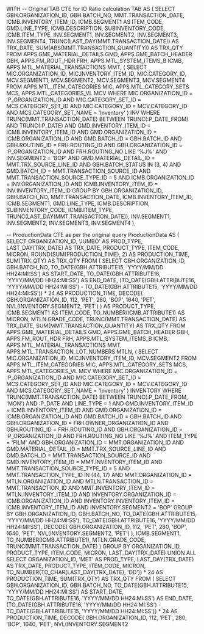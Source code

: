 WITH
-- Original TAB CTE for IO Ratio calculation
TAB AS (
    SELECT 
        GBH.ORGANIZATION_ID,
        GBH.BATCH_NO,
        MMT.TRANSACTION_DATE,
        ICMB.INVENTORY_ITEM_ID,
        ICMB.SEGMENT1 AS ITEM_CODE,
        GMD.LINE_TYPE,
        ICMB.DESCRIPTION,
        SUBINVENTORY_CODE,
        ICMB.ITEM_TYPE,
        INV.SEGMENT1,
        INV.SEGMENT2,
        INV.SEGMENT3,
        INV.SEGMENT4,
        TRUNC(LAST_DAY(MMT.TRANSACTION_DATE)) AS TRX_DATE,
        SUM(ABS(MMT.TRANSACTION_QUANTITY)) AS TRX_QTY
    FROM 
        APPS.GME_MATERIAL_DETAILS GMD,
        APPS.GME_BATCH_HEADER GBH,
        APPS.FM_ROUT_HDR FRH,
        APPS.MTL_SYSTEM_ITEMS_B ICMB,
        APPS.MTL_MATERIAL_TRANSACTIONS MMT,
        (
            SELECT 
                MIC.ORGANIZATION_ID,
                MIC.INVENTORY_ITEM_ID,
                MIC.CATEGORY_ID,
                MCV.SEGMENT1,
                MCV.SEGMENT2,
                MCV.SEGMENT3,
                MCV.SEGMENT4
            FROM 
                APPS.MTL_ITEM_CATEGORIES MIC,
                APPS.MTL_CATEGORY_SETS MCS,
                APPS.MTL_CATEGORIES_VL MCV
            WHERE 
                MIC.ORGANIZATION_ID = :P_ORGANIZATION_ID
                AND MIC.CATEGORY_SET_ID = MCS.CATEGORY_SET_ID
                AND MIC.CATEGORY_ID = MCV.CATEGORY_ID
                AND MCS.CATEGORY_SET_NAME = 'Inventory'
        ) INV
    WHERE 
        TRUNC(MMT.TRANSACTION_DATE) BETWEEN TRUNC(:P_DATE_FROM) AND TRUNC(:P_DATE)
        AND GMD.INVENTORY_ITEM_ID = ICMB.INVENTORY_ITEM_ID
        AND GMD.ORGANIZATION_ID = ICMB.ORGANIZATION_ID
        AND GMD.BATCH_ID = GBH.BATCH_ID
        AND GBH.ROUTING_ID = FRH.ROUTING_ID
        AND GBH.ORGANIZATION_ID = :P_ORGANIZATION_ID
        AND FRH.ROUTING_NO LIKE '%J%'
        AND INV.SEGMENT2 = 'BOP'
        AND GMD.MATERIAL_DETAIL_ID = MMT.TRX_SOURCE_LINE_ID
        AND GBH.BATCH_STATUS IN (3, 4)
        AND GMD.BATCH_ID = MMT.TRANSACTION_SOURCE_ID
        AND MMT.TRANSACTION_SOURCE_TYPE_ID = 5
        AND ICMB.ORGANIZATION_ID = INV.ORGANIZATION_ID
        AND ICMB.INVENTORY_ITEM_ID = INV.INVENTORY_ITEM_ID
    GROUP BY 
        GBH.ORGANIZATION_ID,
        GBH.BATCH_NO,
        MMT.TRANSACTION_DATE,
        ICMB.INVENTORY_ITEM_ID,
        ICMB.SEGMENT1,
        GMD.LINE_TYPE,
        ICMB.DESCRIPTION,
        SUBINVENTORY_CODE,
        ICMB.ITEM_TYPE,
        TRUNC(LAST_DAY(MMT.TRANSACTION_DATE)),
        INV.SEGMENT1,
        INV.SEGMENT2,
        INV.SEGMENT3,
        INV.SEGMENT4
),

-- ProductionData CTE as per the original query
ProductionData AS (
    SELECT 
        ORGANIZATION_ID,
        'JUMBO' AS PROD_TYPE,
        LAST_DAY(TRX_DATE) AS TRX_DATE,
        PRODUCT_TYPE,
        ITEM_CODE,
        MICRON,
        ROUND(SUM(PRODUCTION_TIME), 2) AS PRODUCTION_TIME,
        SUM(TRX_QTY) AS TRX_QTY
    FROM (
        SELECT 
            GBH.ORGANIZATION_ID,
            GBH.BATCH_NO,
            TO_DATE(GBH.ATTRIBUTE15, 'YYYY/MM/DD HH24:MI:SS') AS START_DATE,
            TO_DATE(GBH.ATTRIBUTE16, 'YYYY/MM/DD HH24:MI:SS') AS END_DATE,
            (TO_DATE(GBH.ATTRIBUTE16, 'YYYY/MM/DD HH24:MI:SS') - TO_DATE(GBH.ATTRIBUTE15, 'YYYY/MM/DD HH24:MI:SS')) * 24 AS PRODUCTION_TIME,
            DECODE(
                GBH.ORGANIZATION_ID, 
                112, 'PET', 
                280, 'BOP', 
                1640, 'PET', 
                NVL(INVENTORY.SEGMENT2, 'PET')
            ) AS PRODUCT_TYPE,
            ICMB.SEGMENT1 AS ITEM_CODE,
            TO_NUMBER(ICMB.ATTRIBUTE1) AS MICRON,
            MTLN.GRADE_CODE,
            TRUNC(MMT.TRANSACTION_DATE) AS TRX_DATE,
            SUM(MMT.TRANSACTION_QUANTITY) AS TRX_QTY
        FROM 
            APPS.GME_MATERIAL_DETAILS GMD,
            APPS.GME_BATCH_HEADER GBH,
            APPS.FM_ROUT_HDR FRH,
            APPS.MTL_SYSTEM_ITEMS_B ICMB,
            APPS.MTL_MATERIAL_TRANSACTIONS MMT,
            APPS.MTL_TRANSACTION_LOT_NUMBERS MTLN,
            (
                SELECT 
                    MIC.ORGANIZATION_ID,
                    MIC.INVENTORY_ITEM_ID,
                    MCV.SEGMENT2
                FROM 
                    APPS.MTL_ITEM_CATEGORIES MIC,
                    APPS.MTL_CATEGORY_SETS MCS,
                    APPS.MTL_CATEGORIES_VL MCV
                WHERE 
                    MIC.ORGANIZATION_ID = :P_ORGANIZATION_ID
                    AND MIC.CATEGORY_SET_ID = MCS.CATEGORY_SET_ID
                    AND MIC.CATEGORY_ID = MCV.CATEGORY_ID
                    AND MCS.CATEGORY_SET_NAME = 'Inventory'
            ) INVENTORY
        WHERE 
            TRUNC(MMT.TRANSACTION_DATE) BETWEEN TRUNC(:P_DATE_FROM, 'MON') AND :P_DATE
            AND LINE_TYPE = 1
            AND GMD.INVENTORY_ITEM_ID = ICMB.INVENTORY_ITEM_ID
            AND GMD.ORGANIZATION_ID = ICMB.ORGANIZATION_ID
            AND GMD.BATCH_ID = GBH.BATCH_ID
            AND GBH.ORGANIZATION_ID = FRH.OWNER_ORGANIZATION_ID
            AND GBH.ROUTING_ID = FRH.ROUTING_ID
            AND GBH.ORGANIZATION_ID = :P_ORGANIZATION_ID
            AND FRH.ROUTING_NO LIKE '%J%'
            AND ITEM_TYPE = 'FILM'
            AND GBH.ORGANIZATION_ID = MMT.ORGANIZATION_ID
            AND GMD.MATERIAL_DETAIL_ID = MMT.TRX_SOURCE_LINE_ID
            AND GMD.BATCH_ID = MMT.TRANSACTION_SOURCE_ID
            AND GMD.INVENTORY_ITEM_ID = MMT.INVENTORY_ITEM_ID
            AND MMT.TRANSACTION_SOURCE_TYPE_ID = 5
            AND MMT.TRANSACTION_TYPE_ID IN (44, 17)
            AND MMT.ORGANIZATION_ID = MTLN.ORGANIZATION_ID
            AND MTLN.TRANSACTION_ID = MMT.TRANSACTION_ID
            AND MMT.INVENTORY_ITEM_ID = MTLN.INVENTORY_ITEM_ID
            AND INVENTORY.ORGANIZATION_ID = ICMB.ORGANIZATION_ID
            AND INVENTORY.INVENTORY_ITEM_ID = ICMB.INVENTORY_ITEM_ID
            AND INVENTORY.SEGMENT2 = 'BOP'
        GROUP BY 
            GBH.ORGANIZATION_ID,
            GBH.BATCH_NO,
            TO_DATE(GBH.ATTRIBUTE15, 'YYYY/MM/DD HH24:MI:SS'),
            TO_DATE(GBH.ATTRIBUTE16, 'YYYY/MM/DD HH24:MI:SS'),
            DECODE(
                GBH.ORGANIZATION_ID, 
                112, 'PET', 
                280, 'BOP', 
                1640, 'PET', 
                NVL(INVENTORY.SEGMENT2, 'PET')
            ),
            ICMB.SEGMENT1,
            TO_NUMBER(ICMB.ATTRIBUTE1),
            MTLN.GRADE_CODE,
            TRUNC(MMT.TRANSACTION_DATE)
    )
    GROUP BY 
        ORGANIZATION_ID,
        PRODUCT_TYPE,
        ITEM_CODE,
        MICRON,
        LAST_DAY(TRX_DATE)
    UNION ALL
    SELECT 
        ORGANIZATION_ID,
        'MET' AS PROD_TYPE,
        LAST_DAY(TRX_DATE) AS TRX_DATE,
        PRODUCT_TYPE,
        ITEM_CODE,
        MICRON,
        TO_NUMBER(TO_CHAR(LAST_DAY(TRX_DATE), 'DD')) * 24 AS PRODUCTION_TIME,
        SUM(TRX_QTY) AS TRX_QTY
    FROM (
        SELECT 
            GBH.ORGANIZATION_ID,
            GBH.BATCH_NO,
            TO_DATE(GBH.ATTRIBUTE15, 'YYYY/MM/DD HH24:MI:SS') AS START_DATE,
            TO_DATE(GBH.ATTRIBUTE16, 'YYYY/MM/DD HH24:MI:SS') AS END_DATE,
            (TO_DATE(GBH.ATTRIBUTE16, 'YYYY/MM/DD HH24:MI:SS') - TO_DATE(GBH.ATTRIBUTE15, 'YYYY/MM/DD HH24:MI:SS')) * 24 AS PRODUCTION_TIME,
            DECODE(
                GBH.ORGANIZATION_ID, 
                112, 'PET', 
                280, 'BOP', 
                1640, 'PET', 
                NVL(INVENTORY.SEGMENT2

